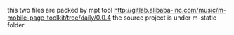 this two files are packed by mpt tool
http://gitlab.alibaba-inc.com/music/m-mobile-page-toolkit/tree/daily/0.0.4
the source project is under m-static folder